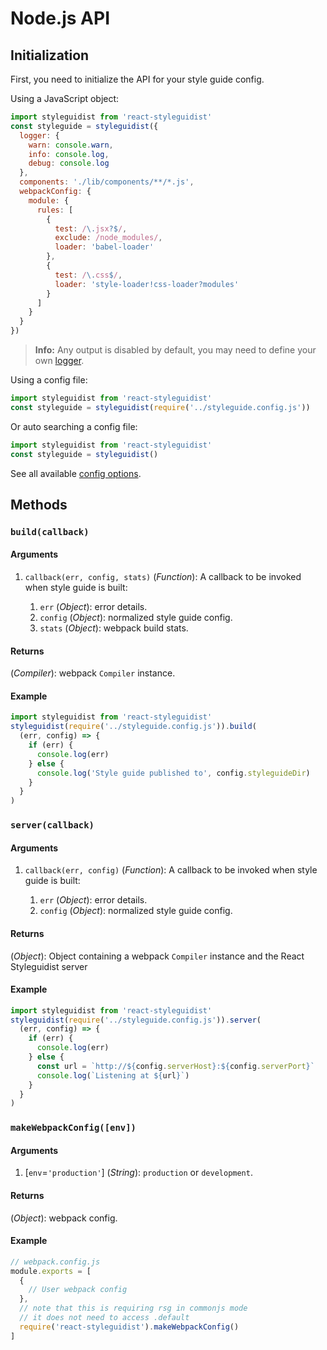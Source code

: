 <!-- Node.js API #api -->

# Node.js API

## Initialization

First, you need to initialize the API for your style guide config.

Using a JavaScript object:

```javascript
import styleguidist from 'react-styleguidist'
const styleguide = styleguidist({
  logger: {
    warn: console.warn,
    info: console.log,
    debug: console.log
  },
  components: './lib/components/**/*.js',
  webpackConfig: {
    module: {
      rules: [
        {
          test: /\.jsx?$/,
          exclude: /node_modules/,
          loader: 'babel-loader'
        },
        {
          test: /\.css$/,
          loader: 'style-loader!css-loader?modules'
        }
      ]
    }
  }
})
```

> **Info:** Any output is disabled by default, you may need to define your own [logger](.Configuration.md#logger).

Using a config file:

```javascript
import styleguidist from 'react-styleguidist'
const styleguide = styleguidist(require('../styleguide.config.js'))
```

Or auto searching a config file:

```javascript
import styleguidist from 'react-styleguidist'
const styleguide = styleguidist()
```

See all available [config options](.Configuration.md).

## Methods

### `build(callback)`

#### Arguments

1.  `callback(err, config, stats)` (_Function_): A callback to be invoked when style guide is built:

    1.  `err` (_Object_): error details.
    2.  `config` (_Object_): normalized style guide config.
    3.  `stats` (_Object_): webpack build stats.

#### Returns

(_Compiler_): webpack `Compiler` instance.

#### Example

```javascript
import styleguidist from 'react-styleguidist'
styleguidist(require('../styleguide.config.js')).build(
  (err, config) => {
    if (err) {
      console.log(err)
    } else {
      console.log('Style guide published to', config.styleguideDir)
    }
  }
)
```

### `server(callback)`

#### Arguments

1.  `callback(err, config)` (_Function_): A callback to be invoked when style guide is built:

    1.  `err` (_Object_): error details.
    2.  `config` (_Object_): normalized style guide config.

#### Returns

(_Object_): Object containing a webpack `Compiler` instance and the React Styleguidist server

#### Example

```javascript
import styleguidist from 'react-styleguidist'
styleguidist(require('../styleguide.config.js')).server(
  (err, config) => {
    if (err) {
      console.log(err)
    } else {
      const url = `http://${config.serverHost}:${config.serverPort}`
      console.log(`Listening at ${url}`)
    }
  }
)
```

### `makeWebpackConfig([env])`

#### Arguments

1.  \[`env`=`'production'`\] (_String_): `production` or `development`.

#### Returns

(_Object_): webpack config.

#### Example

```javascript
// webpack.config.js
module.exports = [
  {
    // User webpack config
  },
  // note that this is requiring rsg in commonjs mode
  // it does not need to access .default
  require('react-styleguidist').makeWebpackConfig()
]
```
